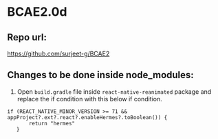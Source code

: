 # BCAE2.0d

## Repo url:

https://github.com/surjeet-g/BCAE2

## Changes to be done inside node_modules:

1. Open `build.gradle` file inside `react-native-reanimated` package and replace the if condition with this below if condition.

```
if (REACT_NATIVE_MINOR_VERSION >= 71 && appProject?.ext?.react?.enableHermes?.toBoolean()) {
       return "hermes"
   }
```
